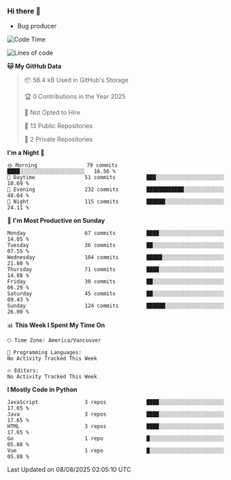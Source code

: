 ### Hi there 👋
* Bug producer


<!--START_SECTION:waka-->
![Code Time](http://img.shields.io/badge/Code%20Time-1%2C326%20hrs%2037%20mins-blue)

![Lines of code](https://img.shields.io/badge/From%20Hello%20World%20I%27ve%20Written-244.8%20thousand%20lines%20of%20code-blue)

**🐱 My GitHub Data** 

> 📦 56.4 kB Used in GitHub's Storage 
 > 
> 🏆 0 Contributions in the Year 2025
 > 
> 🚫 Not Opted to Hire
 > 
> 📜 13 Public Repositories 
 > 
> 🔑 2 Private Repositories 
 > 
**I'm a Night 🦉** 

```text
🌞 Morning                79 commits          ████░░░░░░░░░░░░░░░░░░░░░   16.56 % 
🌆 Daytime                51 commits          ███░░░░░░░░░░░░░░░░░░░░░░   10.69 % 
🌃 Evening                232 commits         ████████████░░░░░░░░░░░░░   48.64 % 
🌙 Night                  115 commits         ██████░░░░░░░░░░░░░░░░░░░   24.11 % 
```
📅 **I'm Most Productive on Sunday** 

```text
Monday                   67 commits          ████░░░░░░░░░░░░░░░░░░░░░   14.05 % 
Tuesday                  36 commits          ██░░░░░░░░░░░░░░░░░░░░░░░   07.55 % 
Wednesday                104 commits         █████░░░░░░░░░░░░░░░░░░░░   21.80 % 
Thursday                 71 commits          ████░░░░░░░░░░░░░░░░░░░░░   14.88 % 
Friday                   30 commits          ██░░░░░░░░░░░░░░░░░░░░░░░   06.29 % 
Saturday                 45 commits          ██░░░░░░░░░░░░░░░░░░░░░░░   09.43 % 
Sunday                   124 commits         ██████░░░░░░░░░░░░░░░░░░░   26.00 % 
```


📊 **This Week I Spent My Time On** 

```text
🕑︎ Time Zone: America/Vancouver

💬 Programming Languages: 
No Activity Tracked This Week

🔥 Editors: 
No Activity Tracked This Week
```

**I Mostly Code in Python** 

```text
JavaScript               3 repos             ████░░░░░░░░░░░░░░░░░░░░░   17.65 % 
Java                     3 repos             ████░░░░░░░░░░░░░░░░░░░░░   17.65 % 
HTML                     3 repos             ████░░░░░░░░░░░░░░░░░░░░░   17.65 % 
Go                       1 repo              █░░░░░░░░░░░░░░░░░░░░░░░░   05.88 % 
Vue                      1 repo              █░░░░░░░░░░░░░░░░░░░░░░░░   05.88 % 
```




 Last Updated on 08/08/2025 02:05:10 UTC
<!--END_SECTION:waka-->
